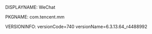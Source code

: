 DISPLAYNAME: WeChat

PKGNAME: com.tencent.mm

VERSIONINFO: versionCode=740 versionName=6.3.13.64_r4488992
